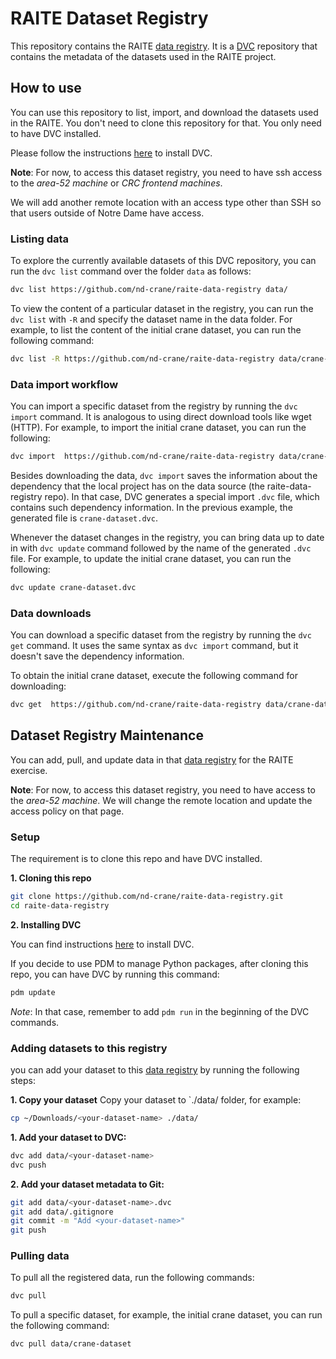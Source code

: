 
# RAITE Dataset Registry

This repository contains the RAITE [data registry](https://dvc.org/doc/use-cases/data-registry). It is a [DVC](https://dvc.org/) repository that contains the metadata of the datasets used in the RAITE project.


## How to use 
You can use this repository to list, import, and download the datasets used in the RAITE. You don't need to clone this repository for that.
You only need to have DVC installed.

Please follow the instructions [here](https://dvc.org/doc/install) to install DVC.

**Note**: For now, to access this dataset registry, you need to have ssh access to the *area-52 machine* or *CRC frontend machines*.

We will add another remote location with an access type other than SSH so that users outside of Notre Dame have access.

### **Listing data**

To explore the currently available datasets of this DVC repository, you can run the `dvc list` command over the folder `data` as follows:

```bash
dvc list https://github.com/nd-crane/raite-data-registry data/
```

To view the content of a particular dataset in the registry, you can run the `dvc list` with `-R` and specify the dataset name in the data folder. 
For example, to list the content of the initial crane dataset, you can run the following command:

```bash
dvc list -R https://github.com/nd-crane/raite-data-registry data/crane-dataset
```

### **Data import workflow**
You can import a specific dataset from the registry by running the `dvc import` command. It is analogous to using direct download tools like wget (HTTP).
For example, to import the initial crane dataset, you can run the following:

```bash
dvc import  https://github.com/nd-crane/raite-data-registry data/crane-dataset
```

Besides downloading the data, `dvc import` saves the information about the dependency that the local project has on the data source (the raite-data-registry repo).
In that case, DVC generates a special import `.dvc` file, which contains such dependency information. In the previous example, the generated file is `crane-dataset.dvc`.

Whenever the dataset changes in the registry, you can bring data up to date in with `dvc update` command followed by the name of the generated `.dvc` file. For example, to update the initial crane dataset, you can run the following:
```bash
dvc update crane-dataset.dvc
```

### **Data downloads**
You can download a specific dataset from the registry by running the `dvc get` command. It uses the same syntax as `dvc import` command, but it doesn't save the dependency information.

To obtain the initial crane dataset, execute the following command for downloading:

```bash
dvc get  https://github.com/nd-crane/raite-data-registry data/crane-dataset
```

## Dataset Registry Maintenance

You can add, pull, and update data in that [data registry](https://dvc.org/doc/use-cases/data-registry) for the RAITE exercise.

**Note**: For now, to access this dataset registry, you need to have access to the *area-52 machine*.
We will change the remote location and update the access policy on that page.

### **Setup**

The requirement is to clone this repo and have DVC installed.

**1. Cloning this repo**
```bash
git clone https://github.com/nd-crane/raite-data-registry.git
cd raite-data-registry
```

**2. Installing DVC**

You can find instructions [here](https://dvc.org/doc/install) to install DVC.

If you decide to use PDM to manage Python packages, after cloning this repo, you can have DVC by running this command:

```bash 
pdm update
```
*Note*: In that case, remember to add `pdm run` in the beginning of the DVC commands. 


### **Adding datasets to this registry**

you can add your dataset to this [data registry](https://dvc.org/doc/use-cases/data-registry) by running the following steps:

**1. Copy your dataset**
Copy your dataset to `./data/ folder, for example:

```bash
cp ~/Downloads/<your-dataset-name> ./data/
```

**1. Add your dataset to DVC:**

```bash
dvc add data/<your-dataset-name>
dvc push
```
**2. Add your dataset metadata to Git:**
```bash
git add data/<your-dataset-name>.dvc
git add data/.gitignore
git commit -m "Add <your-dataset-name>"
git push
```


### **Pulling data**

To pull all the registered data, run the following commands:

```bash
dvc pull 
```

To pull a specific dataset, for example, the initial crane dataset, you can run the following command:

```bash
dvc pull data/crane-dataset
```
